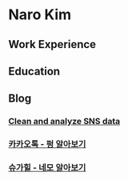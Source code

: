 # Naro Kim

## Work Experience

## Education

## Blog
### [Clean and analyze SNS data](https://narolog.notion.site/Clean-and-analyze-SNS-data-Practice-data-analysis-with-python-cf6d083511904a569c7efa739a09e0a7)
### [카카오톡 - 펑 알아보기](https://narolog.notion.site/6f472da99eaa4bc89df5feac95e0a1c8)
### [슈가힐 - 네모 알아보기](https://narolog.notion.site/04fad46b082e4c6195de3aa040ab1d93)
